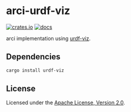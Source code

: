 # arci-urdf-viz

[![crates.io](https://img.shields.io/crates/v/arci-urdf-viz.svg)](https://crates.io/crates/arci-urdf-viz) [![docs](https://docs.rs/arci-urdf-viz/badge.svg)](https://docs.rs/arci-urdf-viz)

arci implementation using [urdf-viz](https://github.com/openrr/urdf-viz).

## Dependencies

```bash
cargo install urdf-viz
```

## License

Licensed under the [Apache License, Version 2.0](https://github.com/openrr/openrr/blob/main/LICENSE).
